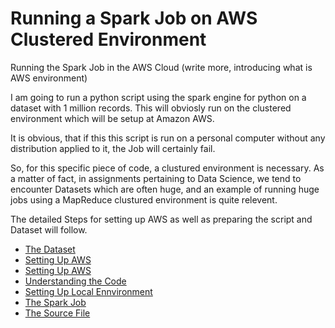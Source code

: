 # Running a Spark Job on AWS Clustered Environment

Running the Spark Job in the AWS Cloud (write more, introducing what is AWS environment)

I am going to run a python script using the spark engine for python on a dataset with 1 million records.
This will obviosly run on the clustered environment which will be setup at Amazon AWS.

It is obvious, that if this this script is run on a personal computer without any distribution applied to it, the Job will certainly fail. 

So, for this specific piece of code, a clustured environment is necessary. As a matter of fact, in assignments pertaining to Data Science, we tend to encounter Datasets which are often huge, and an example of running huge jobs using a MapReduce clustured environment is quite relevent.

The detailed Steps for setting up AWS as well as preparing the script and Dataset will follow.

- [The Dataset](the-dataset.md)
- [Setting Up AWS](the-dataset.md)
- [Setting Up AWS](setup-aws.md)
- [Understanding the Code](the-code.md)
- [Setting Up Local Ennvironment](local-setup.md)
- [The Spark Job](spark-job.md)
- [The Source File](same-movies.py)

